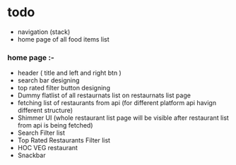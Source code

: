 # todo
- navigation (stack)
- home page of all food items list


### home page :- 
  - header ( title and left and right btn )
  - search bar designing
  - top rated filter button designing
  - Dummy flatlist of all restaurnats list on restaurnats list page
  - fetching list of restaurants from api (for different platform api havign different structure)
  - Shimmer UI (whole restaurant list page will be visible after restaurant list from api is being fetched)
  - Search Filter list
  - Top Rated Restaurants Filter list
  - HOC VEG restaurant 
  - Snackbar